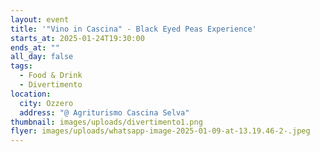 ```yaml
---
layout: event
title: '"Vino in Cascina" - Black Eyed Peas Experience'
starts_at: 2025-01-24T19:30:00
ends_at: ""
all_day: false
tags:
  - Food & Drink
  - Divertimento
location:
  city: Ozzero
  address: "@ Agriturismo Cascina Selva"
thumbnail: images/uploads/divertimento1.png
flyer: images/uploads/whatsapp-image-2025-01-09-at-13.19.46-2-.jpeg
---
```

